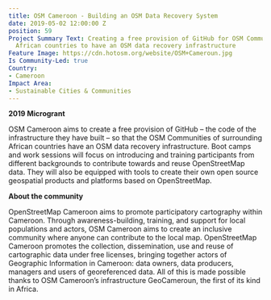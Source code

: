 ```yaml
---
title: OSM Cameroon - Building an OSM Data Recovery System
date: 2019-05-02 12:00:00 Z
position: 59
Project Summary Text: Creating a free provision of GitHub for OSM Communities of surrounding
  African countries to have an OSM data recovery infrastructure
Feature Image: https://cdn.hotosm.org/website/OSM+Cameroun.jpg
Is Community-Led: true
Country:
- Cameroon
Impact Area:
- Sustainable Cities & Communities
---
```


**2019 Microgrant**  

OSM Cameroon aims to create a free provision of GitHub – the code of the infrastructure they have built – so that the OSM Communities of surrounding African countries have an OSM data recovery infrastructure. Boot camps and work sessions will focus on introducing and training participants from different backgrounds to contribute towards and reuse OpenStreetMap data. They will also be equipped with tools to create their own open source geospatial products and platforms based on OpenStreetMap.   

**About the community**  

OpenStreetMap Cameroon aims to promote participatory cartography within Cameroon. Through awareness-building, training, and support for local populations and actors, OSM Cameroon aims to create an inclusive community where anyone can contribute to the local map. OpenStreetMap Cameroon promotes the collection, dissemination, use and reuse of cartographic data under free licenses, bringing together actors of Geographic Information in Cameroon: data owners, data producers, managers and users of georeferenced data. All of this is made possible thanks to OSM Cameroon’s infrastructure GeoCameroun, the first of its kind in Africa.